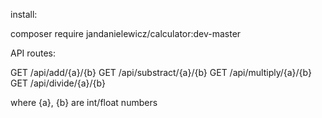 install: 

composer require  jandanielewicz/calculator:dev-master



API routes:

GET /api/add/{a}/{b}
GET /api/substract/{a}/{b}
GET /api/multiply/{a}/{b}
GET /api/divide/{a}/{b}

where {a}, {b} are int/float numbers

